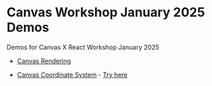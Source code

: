 # Canvas Workshop January 2025 Demos
Demos for Canvas X React Workshop January 2025

* [Canvas Rendering](https://github.com/ad1992/canvas-workshop-Jan-2025-demos/tree/main/canvas-render)

* [Canvas Coordinate System](https://github.com/ad1992/canvas-workshop-Jan-2025-demos/tree/main/canvas-coordinate-system-part-1) - [Try here](https://canvas-workshop-jan-2025-demos.vercel.app/)
